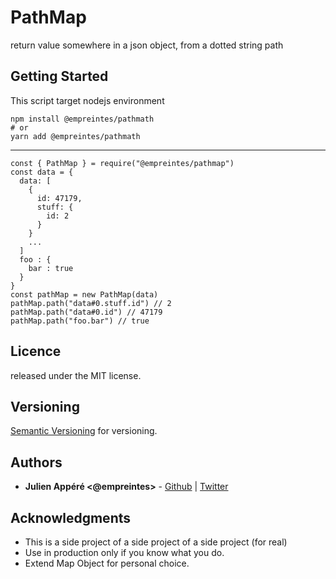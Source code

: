 # PathMap

return value somewhere in a json object, from a dotted string path

## Getting Started
This script target nodejs environment

    npm install @empreintes/pathmath
    # or
    yarn add @empreintes/pathmath

---
    const { PathMap } = require("@empreintes/pathmap")
    const data = {
      data: [
        {
          id: 47179,
          stuff: {
            id: 2
          }
        }
        ...
      ]
      foo : {
        bar : true
      }
    }
    const pathMap = new PathMap(data)
    pathMap.path("data#0.stuff.id") // 2
    pathMap.path("data#0.id") // 47179
    pathMap.path("foo.bar") // true

## Licence

released under the MIT license.

## Versioning

[Semantic Versioning](http://semver.org/) for versioning.

## Authors

- **Julien Appéré <@empreintes>** -
  [Github](https://github.com/empreintes) | [Twitter](https://twitter.com/empreintes)

## Acknowledgments

- This is a side project of a side project of a side project (for real)
- Use in production only if you know what you do.
- Extend Map Object for personal choice. 